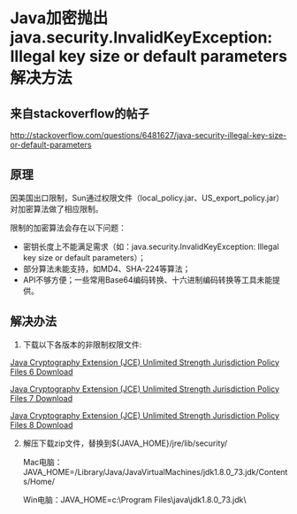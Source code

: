 # Java加密抛出java.security.InvalidKeyException: Illegal key size or default parameters解决方法

## 来自stackoverflow的帖子
http://stackoverflow.com/questions/6481627/java-security-illegal-key-size-or-default-parameters

## 原理

因美国出口限制，Sun通过权限文件（local_policy.jar、US_export_policy.jar）对加密算法做了相应限制。

限制的加密算法会存在以下问题：
- 密钥长度上不能满足需求（如：java.security.InvalidKeyException: Illegal key size or default parameters）；
- 部分算法未能支持，如MD4、SHA-224等算法；
- API不够方便；一些常用Base64编码转换、十六进制编码转换等工具未能提供。

## 解决办法

1. 下载以下各版本的非限制权限文件:

[Java Cryptography Extension (JCE) Unlimited Strength Jurisdiction Policy Files 6 Download](http://www.oracle.com/technetwork/java/javase/downloads/jce-6-download-429243.html)

[Java Cryptography Extension (JCE) Unlimited Strength Jurisdiction Policy Files 7 Download](http://www.oracle.com/technetwork/java/javase/downloads/jce-7-download-432124.html)

[Java Cryptography Extension (JCE) Unlimited Strength Jurisdiction Policy Files 8 Download](http://www.oracle.com/technetwork/java/javase/downloads/jce8-download-2133166.html)

2. 解压下载zip文件，替换到${JAVA_HOME}/jre/lib/security/
    
    Mac电脑：JAVA_HOME=/Library/Java/JavaVirtualMachines/jdk1.8.0_73.jdk/Contents/Home/
    
    Win电脑：JAVA_HOME=c:\Program Files\java\jdk1.8.0_73.jdk\